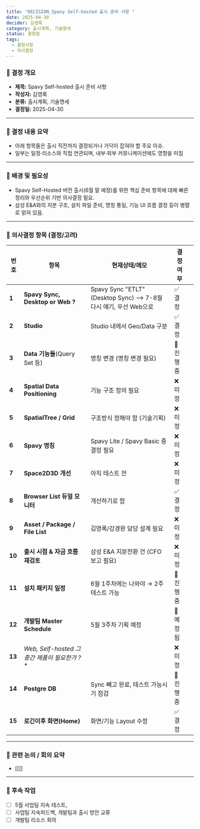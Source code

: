 ```yaml
---
title: "DECISION_Spavy Self-hosted 출시 준비 사항 "
date: 2025-04-30
decider: 김영록
category: 출시계획, 기술명세
status: 결정됨
tags:
  - 결정사항
  - 의사결정
---
```

### 🔹 결정 개요

- **제목:** Spavy Self-hosted 출시 준비 사항   
- **작성자:** 김영록  
- **분류:** 출시계획, 기술명세  
- **결정일:** 2025-04-30

---
### 🔹 결정 내용 요약

- 아래 항목들은 출시 직전까지 결정되거나 가닥이 잡혀야 할 주요 이슈. 
- 일부는 일정·리소스와 직접 연관되며, 내부·외부 커뮤니케이션에도 영향을 미침
---
### 🔹 배경 및 필요성

- Spavy Self-Hosted 버전 출시(6월 말 예정)를 위한 핵심 준비 항목에 대해 빠른 정리와 우선순위 기반 의사결정 필요.  
- 삼성 E&A와의 지분 구조, 설치 파일 준비, 명칭 통일, 기능 UI 흐름 결정 등이 병렬로 얽혀 있음.
---
### 🔹 의사결정 항목 (결정/고려)

| 번호     | 항목                                    | 현재상태/메모                                                   | 결정여부   |     |
| ------ | ------------------------------------- | --------------------------------------------------------- | ------ | --- |
| **1**  | **Spavy Sync,  Desktop or Web ?**     | Spavy Sync "ETLT" (Desktop Sync) --> 7-8월 다시 얘기, 우선 Web으로 | ✅ 결정   |     |
| **2**  | **Studio**                            | Studio 내에서 Geo/Data 구분                                    | ✅ 결정   |     |
| **3**  | **Data 기능들**(Query Set 등)             | 명칭 변경 (명칭 변경 필요)                                          | 🔄 진행중 |     |
| **4**  | **Spatial Data Positioning**          | 기능 구조 정의 필요                                               | ❌ 미정   |     |
| **5**  | **SpatialTree / Grid**                | 구조방식 정해야 함 (기술기획)                                         | ❌ 미정   |     |
| **6**  | **Spavy 명칭**                          | Spavy Lite / Spavy Basic 중 결정 필요                          | ❌ 미정   |     |
| **7**  | **Space2D3D 개선**                      | 아직 테스트 전                                                  | ❌ 미정   |     |
| **8**  | **Browser List 듀얼 모니터**               | 개선하기로 함                                                   | ✅ 결정   |     |
| **9**  | **Asset / Package / File List**       | 김영록/강경완 담당 설계 필요                                          | ❌ 미정   |     |
| **10** | **출시 시점 & 자금 흐름 재검토**                 | 삼성 E&A 지분전환 건 (CFO 보고 필요)                                 | ❌ 미정   |     |
| **11** | **설치 패키지 일정**                         | 6월 1주차에는 나와야 → 2주 테스트 가능                                  | 🔄 진행중 |     |
| **12** | **개발팀 Master Schedule**               | 5월 3주차 기획 예정                                              | 🔄 예정됨 |     |
| **13** | **Web, Self-hosted* 그 중간 제품이 필요한가 ?** |                                                           | ❌ 미정   |     |
| **14** | **Postgre DB**                        | Sync 빼고 완료, 테스트 가능시기 점검                                   | 🔄 진행중 |     |
| **15** | **로긴이후 화면(Home)**                     | 화면/기능 Layout 수정                                           | ✅ 결정   |     |

---
### 🔹 관련 논의 / 회의 요약

- [[]]


---

### 🔹 후속 작업

- [ ] 5월 사업팀 지속 테스트,
- [ ] 사업팀 지속피드백, 개발팀과 출시 방안 교류 
- [ ] 개발팀 리소스 회의 
